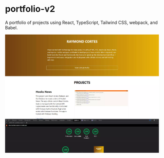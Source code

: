 # portfolio-v2
A portfolio of projects using React, TypeScript, Tailwind CSS, webpack, and Babel.

![portfolio image](./src/assets/portfolio-min-v2.webp)
